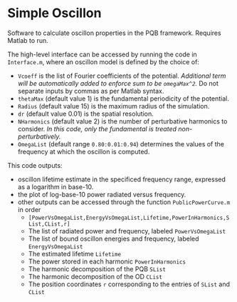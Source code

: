# Simple Oscillon

Software to calculate oscillon properties in the PQB framework. Requires Matlab to run.

The high-level interface can be accessed by running the code in `Interface.m`, where an oscillon model is defined by the choice of:
- `Vcoeff` is the list of Fourier coefficients of the potential. _Additional term will be automatically added to enforce sum to be `omegaMax^2`._ Do not separate inputs by commas as per Matlab syntax.
- `thetaMax` (default value 1) is the fundamental periodicity of the potential.
- `Radius` (default value 15) is the maximum radius of the simulation.
- `dr` (default value 0.01) is the spatial resolution.
- `NHarmonics` (default value 2) is the number of perturbative harmonics to consider. _In this code, only the fundamental is treated non-perturbatively._
- `OmegaList` (default range `0.80:0.01:0.94`) determines the values of the frequency at which the oscillon is computed.

This code outputs:
- oscillon lifetime estimate in the specificed frequency range, expressed as a logarithm in base-10.
- the plot of log-base-10 power radiated versus frequency.
- other outputs can be accessed through the function `PublicPowerCurve.m` in order 
  - `[PowerVsOmegaList,EnergyVsOmegaList,Lifetime,PowerInHarmonics,SList,CList,r]`
  - The list of radiated power and frequency, labeled `PowerVsOmegaList`
  - The list of bound oscillon energies and frequency, labeled `EnergyVsOmegaList`
  - The estimated lifetime `Lifetime`
  - The power stored in each harmonic `PowerInHarmonics`
  - The harmonic decomposition of the PQB `SList`
  - The harmonic decomposition of the OD `CList`
  - The position coordinates `r` corresponding to the entries of `SList` and `CList`
